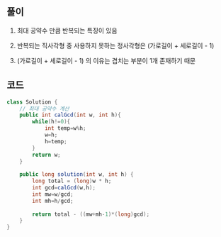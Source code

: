 ## 풀이
1. 최대 공약수 만큼 반복되는 특징이 있음

2. 반복되는 직사각형 중  사용하지 못하는 정사각형은 (가로길이 + 세로길이 - 1)

3. (가로길이 + 세로길이 - 1) 의 이유는 겹치는 부분이 1개 존재하기 때문
## 코드
```java
class Solution {
    // 최대 공약수 계산
    public int calGcd(int w, int h){
        while(h!=0){
            int temp=w%h;
            w=h;
            h=temp;
        }
        return w;
    }
    
    public long solution(int w, int h) {
        long total = (long)w * h;
        int gcd=calGcd(w,h);
        int mw=w/gcd;
        int mh=h/gcd;
        
        return total - ((mw+mh-1)*(long)gcd);
    }
}
```
